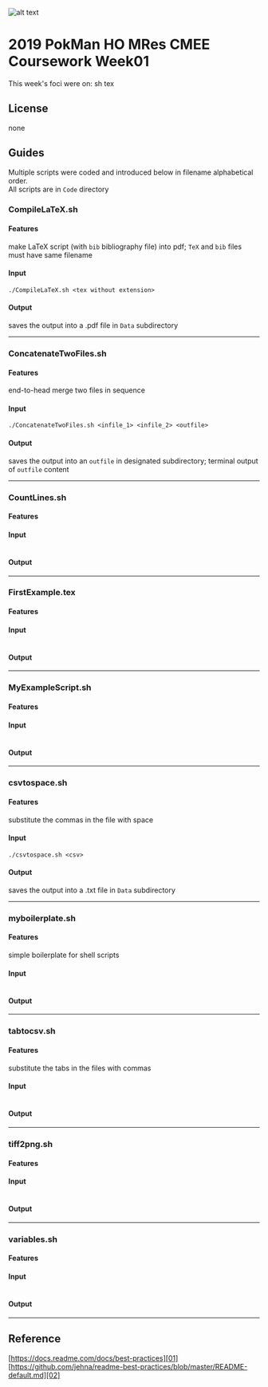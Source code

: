 ![alt text](https://unichoices.co.uk/wp-content/uploads/2015/09/Imperial-College-London.jpg)

# 2019 PokMan HO MRes CMEE Coursework Week01

This week's foci were on: sh tex 

## License

none

## Guides

Multiple scripts were coded and introduced below in filename alphabetical order.  
All scripts are in `Code` directory

### CompileLaTeX.sh

#### Features

make LaTeX script (with `bib` bibliography file) into pdf; `TeX` and `bib` files must have same filename

#### Input

```
./CompileLaTeX.sh <tex without extension>
```

#### Output

saves the output into a .pdf file in `Data` subdirectory
*****

### ConcatenateTwoFiles.sh

#### Features

end-to-head merge two files in sequence

#### Input

```
./ConcatenateTwoFiles.sh <infile_1> <infile_2> <outfile>
```

#### Output

saves the output into an `outfile` in designated subdirectory; terminal output of `outfile` content
*****

### CountLines.sh

#### Features


#### Input

```
```

#### Output

*****

### FirstExample.tex

#### Features


#### Input

```
```

#### Output

*****

### MyExampleScript.sh

#### Features


#### Input

```
```

#### Output

*****

### csvtospace.sh

#### Features

substitute the commas in the file with space

#### Input

```
./csvtospace.sh <csv>
```

#### Output

saves the output into a .txt file in `Data` subdirectory
*****

### myboilerplate.sh

#### Features

simple boilerplate for shell scripts

#### Input

```
```

#### Output

*****

### tabtocsv.sh

#### Features

substitute the tabs in the files with commas

#### Input

```
```

#### Output

*****

### tiff2png.sh

#### Features


#### Input

```
```

#### Output

*****

### variables.sh

#### Features


#### Input

```
```

#### Output

*****

## Reference

[https://docs.readme.com/docs/best-practices][01]  
[https://github.com/jehna/readme-best-practices/blob/master/README-default.md][02]  

[01]:https://docs.readme.com/docs/best-practices
[02]:https://github.com/jehna/readme-best-practices/blob/master/README-default.md